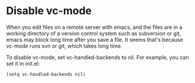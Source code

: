 # Disable vc-mode

When you edit files on a remote server with emacs, and the files are in a working directory of a version control system such as subversion or git, emacs may block long time after you save a file. It seems that's because vc-mode runs svn or git, which takes long time.

To disable vc-mode, set vc-handled-backends to nil. For example, you can set it in init.el:

    (setq vc-handled-backends nil)
